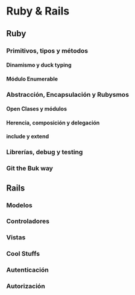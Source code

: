 # Ruby & Rails
## Ruby 
### Primitivos, tipos y métodos
#### Dinamismo y duck typing
#### Módulo Enumerable
### Abstracción, Encapsulación y Rubysmos
#### Open Clases y módulos
#### Herencia, composición y delegación
#### include y extend
### Librerías, debug y testing
### Git the Buk way
## Rails
### Modelos
### Controladores
### Vistas
### Cool Stuffs
### Autenticación
### Autorización